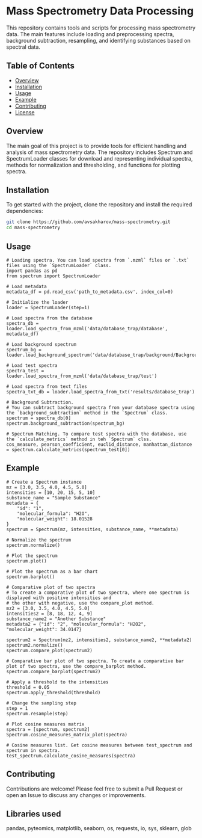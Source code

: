 # Mass Spectrometry Data Processing

This repository contains tools and scripts for processing mass spectrometry data. The main features include loading and preprocessing spectra, background subtraction, resampling, and identifying substances based on spectral data.

## Table of Contents
+ [Overview](##Overview)
+ [Installation](##Installation)
+ [Usage](##Usage)
+ [Example](##Example)
+ [Contributing](##Contributing)
+ [License](##License)

## Overview
The main goal of this project is to provide tools for efficient handling and analysis of mass spectrometry data. The repository includes Spectrum and SpectrumLoader classes for download and representing individual spectra, methods for normalization and thresholding, and functions for plotting spectra.

## Installation

To get started with the project, clone the repository and install the required dependencies:
```bash
git clone https://github.com/avsakharov/mass-spectrometry.git
cd mass-spectrometry
```

## Usage

```
# Loading spectra. You can load spectra from `.mzml` files or `.txt` files using the `SpectrumLoader` class.
import pandas as pd
from spectrum import SpectrumLoader

# Load metadata
metadata_df = pd.read_csv('path_to_metadata.csv', index_col=0)

# Initialize the loader
loader = SpectrumLoader(step=1)

# Load spectra from the database
spectra_db = loader.load_spectra_from_mzml('data/database_trap/database', metadata_df)

# Load background spectrum
spectrum_bg = loader.load_background_spectrum('data/database_trap/background/Background.mzml')

# Load test spectra
spectra_test = loader.load_spectra_from_mzml('data/database_trap/test')

# Load spectra from text files
spectra_txt_db = loader.load_spectra_from_txt('results/database_trap')

# Background Subtraction.
# You can subtract background spectra from your database spectra using the `background_subtraction` method in the `Spectrum` class.
spectrum = spectra_db[0]
spectrum.background_subtraction(spectrum_bg)

# Spectrum Matching. To compare test spectra with the database, use the `calculate_metrics` method in teh `Spectrum` clss.
cos_measure, pearson_coefficient, euclid_distance, manhattan_distance = spectrum.calculate_metrics(spectrum_test[0])
```

## Example
```
# Create a Spectrum instance
mz = [3.0, 3.5, 4.0, 4.5, 5.0]
intensities = [10, 20, 15, 5, 10]
substance_name = "Sample Substance"
metadata = {
    "id": "1",
    "molecular_formula": "H2O",
    "molecular_weight": 18.01528
}
spectrum = Spectrum(mz, intensities, substance_name, **metadata)

# Normalize the spectrum
spectrum.normalize()

# Plot the spectrum
spectrum.plot()

# Plot the spectrum as a bar chart
spectrum.barplot()

# Comparative plot of two spectra
# To create a comparative plot of two spectra, where one spectrum is displayed with positive intensities and
# the other with negative, use the compare_plot method.
mz2 = [3.0, 3.5, 4.0, 4.5, 5.0]
intensities2 = [8, 18, 12, 4, 9]
substance_name2 = "Another Substance"
metadata2 = {"id": "2", "molecular_formula": "H2O2", "molecular_weight": 34.0147}

spectrum2 = Spectrum(mz2, intensities2, substance_name2, **metadata2)
spectrum2.normalize()
spectrum.compare_plot(spectrum2)

# Comparative bar plot of two spectra. To create a comparative bar plot of two spectra, use the compare_barplot method.
spectrum.compare_barplot(spectrum2)

# Apply a threshold to the intensities
threshold = 0.05
spectrum.apply_threshold(threshold)

# Change the sampling step
step = 1
spectrum.resample(step)

# Plot cosine measures matrix
spectra = [spectrum, spectrum2]
Spectrum.cosine_measures_matrix_plot(spectra)

# Cosine measures list. Get cosine measures between test_spectrum and spectrum in spectra.
test_spectrum.calculate_cosine_measures(spectra)
```

## Contributing
Contributions are welcome! Please feel free to submit a Pull Request or open an Issue to discuss any changes or improvements.


## Libraries used

pandas, pyteomics, matplotlib, seaborn, os, requests, io, sys, sklearn, glob

